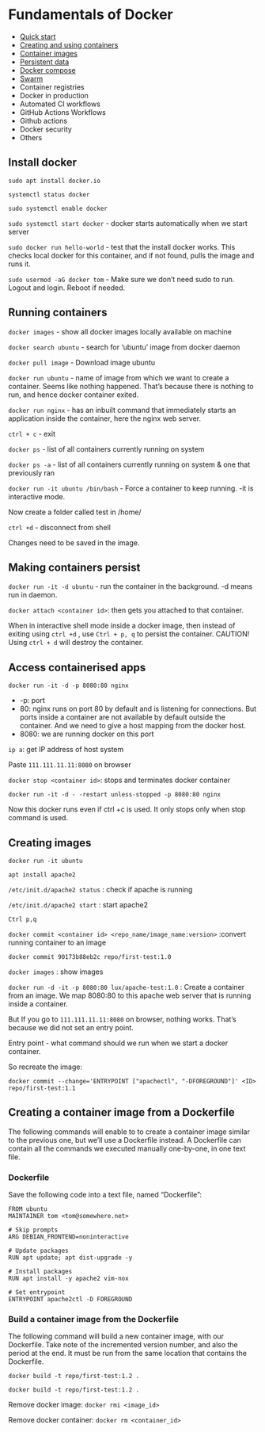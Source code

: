 # Fundamentals of Docker

- [Quick start](quick_start.md)
- [Creating and using containers](containers.md)
- [Container images](images.md)
- [Persistent data](data.md)
- [Docker compose](compose.md)
- [Swarm](swarm.md)
- Container registries
- Docker in production
- Automated CI workflows
- GitHub Actions Workflows
- Github actions
- Docker security
- Others

## Install docker

`sudo apt install docker.io`

`systemctl status docker`

`sudo systemctl enable docker`

`sudo systemctl start docker` - docker starts automatically when we start server

`sudo docker run hello-world` - test that the install docker works. This checks local docker for this container, and if not found, pulls the image and runs it.

`sudo usermod -aG docker tom` - Make sure we don’t need sudo to run. Logout and login. Reboot if needed.

## Running containers

`docker images` - show all docker images locally available on machine

`docker search ubuntu` - search for ‘ubuntu’ image from docker daemon

`docker pull image` - Download image ubuntu

`docker run ubuntu` - name of image from which we want to create a container. Seems like nothing happened. That’s because there is nothing to run, and hence docker container exited.

`docker run nginx` - has an inbuilt command that immediately starts an application inside the container, here the nginx web server.

`ctrl + c` - exit

`docker ps` - list of all containers currently running on system

`docker ps -a` - list of all containers currently running on system & one that previously ran

`docker run -it ubuntu /bin/bash` - Force a container to keep running. -it is interactive mode.

Now create a folder called test in /home/

`ctrl +d` - disconnect from shell

Changes need to be saved in the image.

## Making containers persist

`docker run -it -d ubuntu` - run the container in the background. -d means run in daemon.

`docker attach <container id>`: then gets you attached to that container.

When in interactive shell mode inside a docker image, then instead of exiting using `ctrl +d` , use `Ctrl + p, q` to persist the container.
CAUTION! Using `ctrl + d` will destroy the container.

## Access containerised apps

`docker run -it -d -p 8080:80 nginx`

- -p: port
- 80: nginx runs on port 80 by default and is listening for connections. But ports inside a container are not available by default outside the container. And we need to give a host mapping from the docker host.
- 8080: we are running docker on this port

`ip a`: get IP address of host system

Paste `111.111.11.11:8080` on browser

`docker stop <container id>`: stops and terminates docker container

`docker run -it -d - -restart unless-stopped -p 8080:80 nginx`

Now this docker runs even if ctrl +c is used. It only stops only when stop command is used.

## Creating images

`docker run -it ubuntu`

`apt install apache2`

`/etc/init.d/apache2 status` : check if apache is running

`/etc/init.d/apache2 start` : start apache2

`Ctrl p,q`

`docker commit <container id> <repo_name/image_name:version>` :convert running container to an image

`docker commit 90173b88eb2c repo/first-test:1.0`

`docker images` : show images

`docker run -d -it -p 8080:80 lux/apache-test:1.0` : Create a container from an image. We map 8080:80 to this apache web server that is running inside a container.

But If you go to `111.111.11.11:8080` on browser, nothing works. That’s because we did not set an entry point.

Entry point - what command should we run when we start a docker container.

So recreate the image:

`docker commit --change='ENTRYPOINT ["apachectl", "-DFOREGROUND"]' <ID> repo/first-test:1.1`

## Creating a container image from a Dockerfile

The following commands will enable to to create a container image similar to the previous one, but we’ll use a Dockerfile instead. A Dockerfile can contain all the commands we executed manually one-by-one, in one text file.

### Dockerfile

Save the following code into a text file, named “Dockerfile”:

```
FROM ubuntu
MAINTAINER tom <tom@somewhere.net>

# Skip prompts
ARG DEBIAN_FRONTEND=noninteractive

# Update packages
RUN apt update; apt dist-upgrade -y

# Install packages
RUN apt install -y apache2 vim-nox

# Set entrypoint
ENTRYPOINT apache2ctl -D FOREGROUND
```

### Build a container image from the Dockerfile

The following command will build a new container image, with our Dockerfile. Take note of the incremented version number, and also the period at the end. It must be run from the same location that contains the Dockerfile.

`docker build -t repo/first-test:1.2 .`

`docker build -t repo/first-test:1.2 .`

Remove docker image: `docker rmi <image_id>`

Remove docker container: `docker rm <container_id>`
